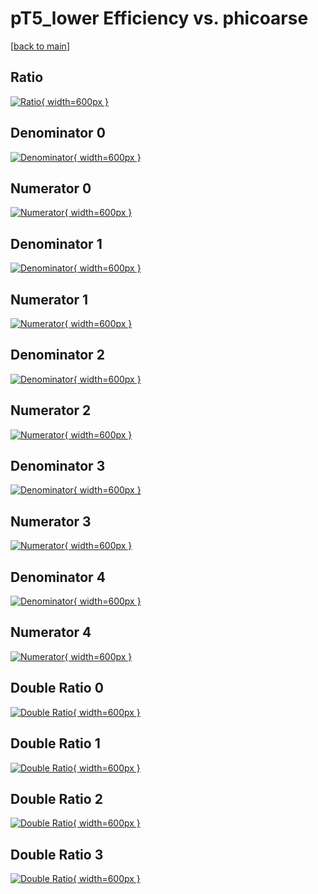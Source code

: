 # pT5_lower Efficiency vs. phicoarse

[[back to main](./)]



## Ratio

[![Ratio](../mtv/var/pT5_lower_loweta_321_-1_eff_phicoarse.png){ width=600px }](../mtv/var/pT5_lower_loweta_321_-1_eff_phicoarse.pdf)

## Denominator 0

[![Denominator](../mtv/den/pT5_lower_loweta_321_-1_eff_phicoarse_den0.png){ width=600px }](../mtv/den/pT5_lower_loweta_321_-1_eff_phicoarse_den0.pdf)

## Numerator 0

[![Numerator](../mtv/num/pT5_lower_loweta_321_-1_eff_phicoarse_num0.png){ width=600px }](../mtv/num/pT5_lower_loweta_321_-1_eff_phicoarse_num0.pdf)

## Denominator 1

[![Denominator](../mtv/den/pT5_lower_loweta_321_-1_eff_phicoarse_den1.png){ width=600px }](../mtv/den/pT5_lower_loweta_321_-1_eff_phicoarse_den1.pdf)

## Numerator 1

[![Numerator](../mtv/num/pT5_lower_loweta_321_-1_eff_phicoarse_num1.png){ width=600px }](../mtv/num/pT5_lower_loweta_321_-1_eff_phicoarse_num1.pdf)

## Denominator 2

[![Denominator](../mtv/den/pT5_lower_loweta_321_-1_eff_phicoarse_den2.png){ width=600px }](../mtv/den/pT5_lower_loweta_321_-1_eff_phicoarse_den2.pdf)

## Numerator 2

[![Numerator](../mtv/num/pT5_lower_loweta_321_-1_eff_phicoarse_num2.png){ width=600px }](../mtv/num/pT5_lower_loweta_321_-1_eff_phicoarse_num2.pdf)

## Denominator 3

[![Denominator](../mtv/den/pT5_lower_loweta_321_-1_eff_phicoarse_den3.png){ width=600px }](../mtv/den/pT5_lower_loweta_321_-1_eff_phicoarse_den3.pdf)

## Numerator 3

[![Numerator](../mtv/num/pT5_lower_loweta_321_-1_eff_phicoarse_num3.png){ width=600px }](../mtv/num/pT5_lower_loweta_321_-1_eff_phicoarse_num3.pdf)

## Denominator 4

[![Denominator](../mtv/den/pT5_lower_loweta_321_-1_eff_phicoarse_den4.png){ width=600px }](../mtv/den/pT5_lower_loweta_321_-1_eff_phicoarse_den4.pdf)

## Numerator 4

[![Numerator](../mtv/num/pT5_lower_loweta_321_-1_eff_phicoarse_num4.png){ width=600px }](../mtv/num/pT5_lower_loweta_321_-1_eff_phicoarse_num4.pdf)

## Double Ratio 0

[![Double Ratio](../mtv/ratio/pT5_lower_loweta_321_-1_eff_phicoarse_ratio0.png){ width=600px }](../mtv/ratio/pT5_lower_loweta_321_-1_eff_phicoarse_ratio0.pdf)

## Double Ratio 1

[![Double Ratio](../mtv/ratio/pT5_lower_loweta_321_-1_eff_phicoarse_ratio1.png){ width=600px }](../mtv/ratio/pT5_lower_loweta_321_-1_eff_phicoarse_ratio1.pdf)

## Double Ratio 2

[![Double Ratio](../mtv/ratio/pT5_lower_loweta_321_-1_eff_phicoarse_ratio2.png){ width=600px }](../mtv/ratio/pT5_lower_loweta_321_-1_eff_phicoarse_ratio2.pdf)

## Double Ratio 3

[![Double Ratio](../mtv/ratio/pT5_lower_loweta_321_-1_eff_phicoarse_ratio3.png){ width=600px }](../mtv/ratio/pT5_lower_loweta_321_-1_eff_phicoarse_ratio3.pdf)

